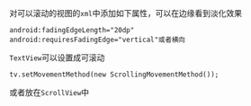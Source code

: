 对可以滚动的视图的`xml`中添加如下属性，可以在边缘看到淡化效果
```
android:fadingEdgeLength="20dp"
android:requiresFadingEdge="vertical"或者横向
```

`TextView`可以设置成可滚动
```
tv.setMovementMethod(new ScrollingMovementMethod());  
```
或者放在`ScrollView`中
